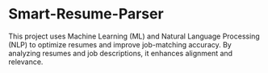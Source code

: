 # Smart-Resume-Parser
This project uses Machine Learning (ML) and Natural Language Processing (NLP) to optimize resumes and improve job-matching accuracy. By analyzing resumes and job descriptions, it enhances alignment and relevance.
